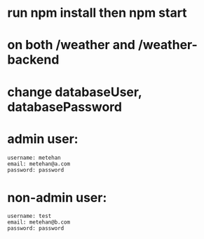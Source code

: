 # run npm install then npm start
# on both /weather and /weather-backend
# change databaseUser, databasePassword

# admin user: 
    username: metehan
    email: metehan@a.com
    password: password
# non-admin user: 
    username: test
    email: metehan@b.com
    password: password
